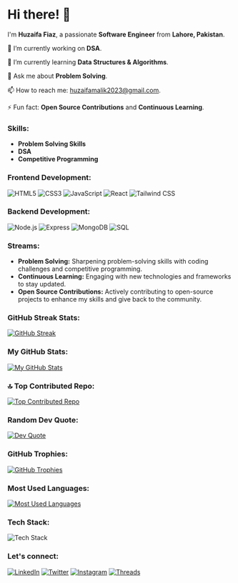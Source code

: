 # Hi there! 👋

I'm **Huzaifa Fiaz**, a passionate **Software Engineer** from **Lahore, Pakistan**.

🔭 I’m currently working on **DSA**.

🌱 I’m currently learning **Data Structures & Algorithms**.

💬 Ask me about **Problem Solving**.

📫 How to reach me: [huzaifamalik2023@gmail.com](mailto:huzaifamalik2023@gmail.com).

⚡ Fun fact: **Open Source Contributions** and **Continuous Learning**.

### Skills:

- **Problem Solving Skills**
- **DSA**
- **Competitive Programming**

### Frontend Development:

![HTML5](https://img.shields.io/badge/HTML5-E34F26?style=flat-square&logo=html5&logoColor=white)
![CSS3](https://img.shields.io/badge/CSS3-1572B6?style=flat-square&logo=css3&logoColor=white)
![JavaScript](https://img.shields.io/badge/JavaScript-F7DF1C?style=flat-square&logo=javascript&logoColor=black)
![React](https://img.shields.io/badge/React-61DAFB?style=flat-square&logo=react&logoColor=black)
![Tailwind CSS](https://img.shields.io/badge/Tailwind%20CSS-06B6D4?style=flat-square&logo=tailwindcss&logoColor=white)

### Backend Development:

![Node.js](https://img.shields.io/badge/Node.js-339933?style=flat-square&logo=nodedotjs&logoColor=white)
![Express](https://img.shields.io/badge/Express.js-000000?style=flat-square&logo=express&logoColor=white)
![MongoDB](https://img.shields.io/badge/MongoDB-47A248?style=flat-square&logo=mongodb&logoColor=white)
![SQL](https://img.shields.io/badge/SQL-003B57?style=flat-square&logo=sqlite&logoColor=white)

### Streams:

- **Problem Solving:** Sharpening problem-solving skills with coding challenges and competitive programming.
- **Continuous Learning:** Engaging with new technologies and frameworks to stay updated.
- **Open Source Contributions:** Actively contributing to open-source projects to enhance my skills and give back to the community.

### GitHub Streak Stats:

[![GitHub Streak](https://github-readme-streak-stats.herokuapp.com/?user=huzaifaawan699&theme=radical)](https://github.com/huzaifaawan699)



### My GitHub Stats:

[![My GitHub Stats](https://github-readme-stats.vercel.app/api?username=huzaifaawan699&show_icons=true&hide=contribs,prs&theme=radical)](https://github.com/HuzaifaFiaz)



### 🔝 Top Contributed Repo:

[![Top Contributed Repo](https://github-contributor-stats.vercel.app/api?username=huzaifaawan699&limit=5&theme=dark&combine_all_yearly_contributions=true)](https://github.com/huzaifaawan699)

### Random Dev Quote:

[![Dev Quote](https://quotes-github-readme.vercel.app/api?type=horizontal&theme=radical)](https://github.com/quotes-github-readme)


### GitHub Trophies:

[![GitHub Trophies](https://github-profile-trophy.vercel.app/?username=huzaifaawan699&theme=radical&row=1&column=4)](https://github.com/ryo-ma/github-profile-trophy)

### Most Used Languages:

[![Most Used Languages](https://github-readme-stats.vercel.app/api/top-langs/?username=huzaifaawan699&layout=compact&theme=radical)](https://github.com/huzaifaawan699)

### Tech Stack:

![Tech Stack](https://skillicons.dev/icons?i=html,css,js,react,nodejs,express,mongodb,sql,tailwind)



### Let's connect:

[![LinkedIn](https://img.shields.io/badge/LinkedIn-Huzaifa%20Fiaz-blue?style=flat-square&logo=Linkedin&logoColor=white)](https://www.linkedin.com/in/huzaifa-fiaz-59a42a252/)
[![Twitter](https://img.shields.io/badge/Twitter-Huzaifa%20Fiaz-blue?style=flat-square&logo=Twitter&logoColor=white)](https://twitter.com/Huzaifaawan2023?t=GDLSsViSE2k4Vu6EP-ks0g&s=08)
[![Instagram](https://img.shields.io/badge/Instagram-Huzaifa%20Fiaz-red?style=flat-square&logo=Instagram&logoColor=white)](https://www.instagram.com/huzaifaawan699?igshid=NGVhN2U2NjQ0Yg==)
[![Threads](https://img.shields.io/badge/Threads-Huzaifa%20Fiaz-blue?style=flat-square&logo=Threads&logoColor=white)](https://www.threads.net/@huzaifaawan699)

